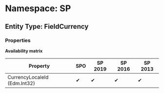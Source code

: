 # Namespace: SP

## Entity Type: FieldCurrency

### Properties

**Availability matrix**

Property | SPO | SP 2019 | SP 2016 | SP 2013
----------|-----|---------|---------|--------
CurrencyLocaleId (Edm.Int32) | ✔ | ✔ | ✔ | ✔

